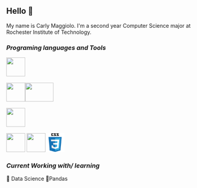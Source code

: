 ##  Hello :wave:

My name is Carly Maggiolo. I'm a second year Computer Science major at Rochester Institute of Technology.
###  *Programing languages and Tools*
<img src="https://icon-library.com/images/java-icon-images/java-icon-images-6.jpg" width=50 height=50>

 <img src="https://cdn3.iconfinder.com/data/icons/logos-and-brands-adobe/512/267_Python-512.png" width=50 height=50><img src="https://p.kindpng.com/picc/s/574-5747046_python-pandas-logo-transparent-hd-png-download.png" width=75 height=50>
 
  <img src="https://cdn.iconscout.com/icon/free/png-512/c-programming-569564.png" width=50 height=50>
  
   <img src="https://image.flaticon.com/icons/png/512/919/919827.png" width=50 height=50> <img src="https://cdn.iconscout.com/icon/free/png-256/javascript-2038874-1720087.png" width=50 height=50><img src="https://raw.githubusercontent.com/github/explore/6c6508f34230f0ac0d49e847a326429eefbfc030/topics/css/css.png" width=50 height=50>
   
### *Current Working with/ learning*

:high_brightness: Data Science
:high_brightness:Pandas
